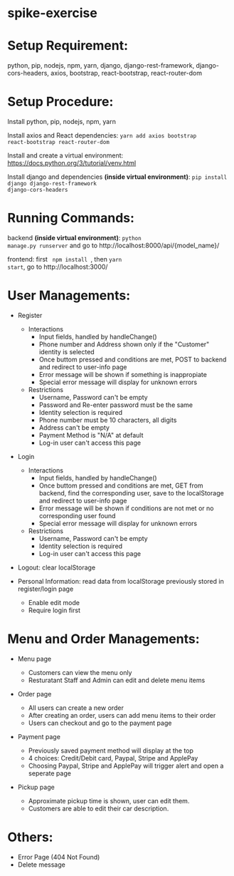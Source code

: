 # spike-exercise
# Setup Requirement: 
python, pip, nodejs, npm, yarn, django, django-rest-framework, django-cors-headers, axios, bootstrap, react-bootstrap, react-router-dom

# Setup Procedure:
Install python, pip, nodejs, npm, yarn

Install axios and React dependencies: <code>yarn add axios bootstrap react-bootstrap react-router-dom</code>

Install and create a virtual environment: https://docs.python.org/3/tutorial/venv.html

Install django and dependencies **(inside virtual environment)**: <code>pip install django django-rest-framework django-cors-headers</code>


# Running Commands:
backend **(inside virtual environment)**: <code>python manage.py runserver</code> and go to http://localhost:8000/api/{model_name}/

frontend: first <code> npm install </code>, then <code>yarn start</code>, go to http://localhost:3000/

# User Managements:
* Register
    * Interactions
      * Input fields, handled by handleChange()
      * Phone number and Address shown only if the "Customer" identity is selected
      * Once buttom pressed and conditions are met, POST to backend and redirect to user-info page
      * Error message will be shown if something is inappropiate
      * Special error message will display for unknown errors
    * Restrictions
      * Username, Password can't be empty
      * Password and Re-enter password must be the same
      * Identity selection is required
      * Phone number must be 10 characters, all digits  
      * Address can't be empty
      * Payment Method is "N/A" at default
      * Log-in user can't access this page

 * Login
    * Interactions
      * Input fields, handled by handleChange()
      * Once buttom pressed and conditions are met, GET from backend, find the corresponding user, save to the localStorage and redirect to user-info page
      * Error message will be shown if conditions are not met or no corresponding user found
      * Special error message will display for unknown errors
    * Restrictions
      * Username, Password can't be empty
      * Identity selection is required
      * Log-in user can't access this page
  
 * Logout: clear localStorage
 
 * Personal Information: read data from localStorage previously stored in register/login page
   * Enable edit mode
   * Require login first 
 
 # Menu and Order Managements:
 * Menu page
   * Customers can view the menu only
   *  Resturatant Staff and Admin can edit and delete menu items

 * Order page
   * All users can create a new order
   * After creating an order, users can add menu items to their order
   * Users can checkout and go to the payment page

 * Payment page
   * Previously saved payment method will display at the top 
   * 4 choices: Credit/Debit card, Paypal, Stripe and ApplePay
   * Choosing Paypal, Stripe and ApplePay will trigger alert and open a seperate page 

 * Pickup page
   * Approximate pickup time is shown, user can edit them. 
   * Customers are able to edit their car description.
 
  # Others:
 * Error Page (404 Not Found)
 * Delete message 


